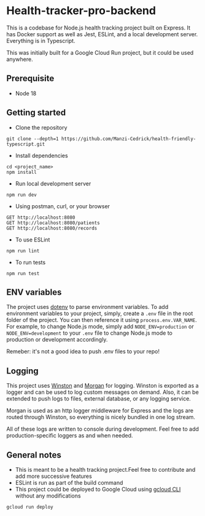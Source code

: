 # Health-tracker-pro-backend
This is a codebase for Node.js health tracking project built on Express. It has Docker support as well as Jest, ESLint, and a local development server. Everything is in Typescript.

This was initially built for a Google Cloud Run project, but it could be used anywhere. 
## Prerequisite
- Node 18
## Getting started
- Clone the repository
```
git clone --depth=1 https://github.com/Manzi-Cedrick/health-friendly-typescript.git
```
- Install dependencies
```
cd <project_name>
npm install
```
- Run local development server
```
npm run dev
```
- Using postman, curl, or your browser
```
GET http://localhost:8080
GET http://localhost:8080/patients
GET http://localhost:8080/records
```
- To use ESLint
```
npm run lint
```
- To run tests
```
npm run test
```
## ENV variables
The project uses [dotenv](https://github.com/motdotla/dotenv) to parse environment variables. To add environment variables to your project, simply, create a `.env` file in the root folder of the project. You can then reference it using `process.env.VAR_NAME`. For example, to change Node.js mode, simply add `NODE_ENV=production` or `NODE_ENV=development` to your `.env` file to change Node.js mode to production or development accordingly.

Remeber: it's not a good idea to push .env files to your repo!
## Logging
This project uses [Winston](https://github.com/winstonjs/winston) and [Morgan](https://github.com/expressjs/morgan) for logging. Winston is exported as a logger and can be used to log custom messages on demand. Also, it can be extended to push logs to files, external database, or any logging service.

Morgan is used as an http logger middleware for Express and the logs are routed through Winston, so everything is nicely bundled in one log stream.

All of these logs are written to console during development. Feel free to add production-specific loggers as and when needed.

## General notes
- This is meant to be a health tracking project.Feel free to contribute and add more successive features
- ESLint is run as part of the build command 
- This project could be deployed to Google Cloud using [gcloud CLI](https://cloud.google.com/sdk/docs/install) without any modifications
```
gcloud run deploy
```